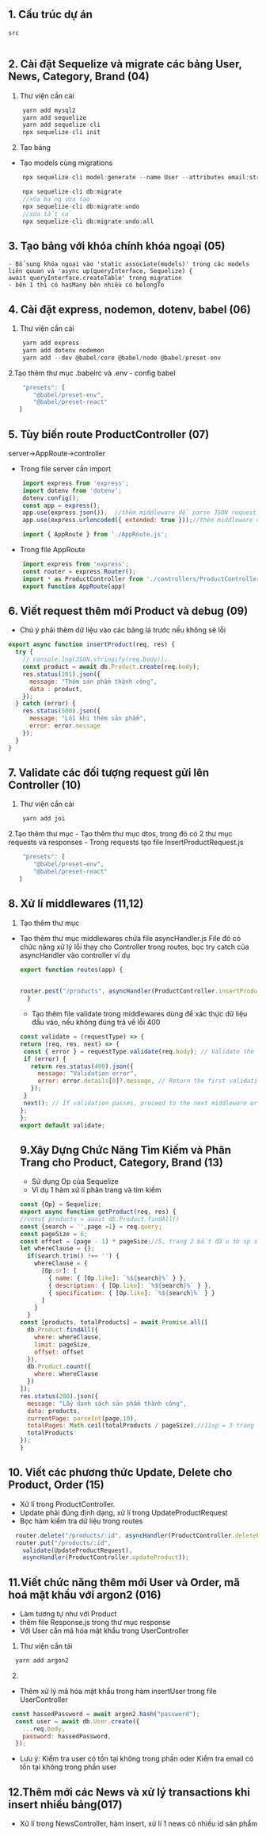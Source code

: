 ## 1. Cấu trúc dự án

```shell
src 


```

## 2. Cài đặt Sequelize và migrate các bảng User, News, Category, Brand (04)

1. Thư viện cần cài
``` javascript
    yarn add mysql2
    yarn add sequelize
    yarn add sequelize-cli
    npx sequelize-cli init

```
2. Tạo bảng
- Tạo models cùng migrations
```javascript
    npx sequelize-cli model:generate --name User --attributes email:string,password:string,name:string,role:integer,avatar:string,phone:integer,created_at:date,updated_at:date

    npx sequelize-cli db:migrate
    //xóa bảng vừa tạo
    npx sequelize-cli db:migrate:undo
    //xóa tất cả
    npx sequelize-cli db:migrate:undo:all 

```
## 3. Tạo bảng với khóa chính khóa ngoại (05)
    - Bổ sung khóa ngoại vào 'static associate(models)' trong các models liên quuan và 'async up(queryInterface, Sequelize) {
    await queryInterface.createTable' trong migration
    - bên 1 thì có hasMany bên nhiều có belongTo

## 4. Cài đặt express, nodemon, dotenv, babel (06)
1. Thư viện cần cài 
```javascript
    yarn add express
    yarn add dotenv nodemon
    yarn add --dev @babel/core @babel/node @babel/preset-env

```
2.Tạo thêm thư mục .babelrc và .env
     - config babel
 ```javascript
     "presets": [
        "@babel/preset-env",
        "@babel/preset-react"
    ]
```

## 5. Tùy biến route ProductController (07)
server->AppRoute->controller
- Trong file server cần import
```javascript
    import express from 'express';
    import dotenv from 'dotenv';
    dotenv.config();
    const app = express();
    app.use(express.json());  //thêm middleware để parse JSON request body
    app.use(express.urlencoded({ extended: true }));//thêm middleware để parse URL-encoded request body

    import { AppRoute } from './AppRoute.js'; 
```


- Trong file AppRoute 

```javascript
    import express from 'express';
    const router = express.Router();
    import * as ProductController from './controllers/ProductController.js';
    export function AppRoute(app)

```
## 6. Viết request thêm mới Product và debug (09)
- Chú ý phải thêm dữ liệu vào các bảng lá trước nếu không sẽ lỗi
```javascript
export async function insertProduct(req, res) {
  try {
    // console.log(JSON.stringify(req.body));
    const product = await db.Product.create(req.body);
    res.status(201).json({
      message: "Thêm sản phẩm thành công",
      data : product,
    });
  } catch (error) {
    res.status(500).json({ 
      message: "Lỗi khi thêm sản phẩm",
      error: error.message
    });
  }
}

```
## 7. Validate các đối tượng request gửi lên Controller (10)
1. Thư viện cần cài 
```javascript
    yarn add joi

```
2.Tạo thêm thư mục 
     - Tạo thêm thư mục dtos, trong đó có 2 thư mục requests và responses 
     - Trong requests tạo file InsertProductRequest.js
 ```javascript
     "presets": [
        "@babel/preset-env",
        "@babel/preset-react"
    ]
```
## 8. Xử lí middlewares (11,12)
1. Tạo thêm thư mục
- Tạo thêm thư mục middlewares chứa file asyncHandler.js
  File đó có chức năng xử lý lỗi thay cho Controller
  trong routes, bọc try catch của asyncHandler vào controller
  ví dụ
  ```javascript
  export function routes(app) {

 
  router.post("/products", asyncHandler(ProductController.insertProduct)); // Sửa dòng này
    }
  
  ```
  - Tạo thêm file validate trong middlewares
   dùng để xác thực dữ liệu đầu vào, nếu không đúng trả về lỗi 400
   ```javascript
   const validate = (requestType) => {
  return (req, res, next) => {
    const { error } = requestType.validate(req.body); // Validate the request body against the schema
    if (error) {
      return res.status(400).json({
        message: "Validation error",
        error: error.details[0]?.message, // Return the first validation error message
      });
    }
    next(); // If validation passes, proceed to the next middleware or route handler
  };
  };
  export default validate;
  ```
  ## 9.Xây Dựng Chức Năng Tìm Kiếm và Phân Trang cho Product, Category, Brand (13)
  - Sử dụng Op của Sequelize
  - Ví dụ 1 hàm xử lí phân trang và tìm kiếm 
  ```javascript
  const {Op} = Sequelize;
  export async function getProduct(req, res) {
  //const products = await db.Product.findAll()
  const {search = '',page =1} = req.query;
  const pageSize = 6;
  const offset = (page - 1) * pageSize;//5, trang 2 bắt đầu từ sp số 6
  let whereClause = {};
    if(search.trim() !== '') {
      whereClause = {
        [Op.or]: [
          { name: { [Op.like]: `%${search}%` } },
          { description: { [Op.like]: `%${search}%` } },
          { specification: { [Op.like]: `%${search}%` } }
        ]
      }
    }
  const [products, totalProducts] = await Promise.all([
    db.Product.findAll({
      where: whereClause,
      limit: pageSize,
      offset: offset
    }),
    db.Product.count({
      where: whereClause
    })
  ]);
  res.status(200).json({
    message: "Lấy danh sách sản phẩm thành công",
    data: products,
    currentPage: parseInt(page,10),
    totalPages: Math.ceil(totalProducts / pageSize),//11sp = 3 trang
    totalProducts
  });
  }
  ```

## 10. Viết các phương thức Update, Delete cho Product, Order (15)
- Xử lí trong ProductController.
-  Update phải đúng định dạng, xử lí trong UpdateProductRequest
-  Bọc hàm kiểm tra dữ liệu trong routes 
```javascript
  router.delete("/products/:id", asyncHandler(ProductController.deleteProduct));
  router.put("/products/:id", 
    validate(UpdateProductRequest),
    asyncHandler(ProductController.updateProduct));
```
## 11.Viết chức năng thêm mới User và Order, mã hoá mật khẩu với argon2 (016)
- Làm tương tự như với Product
- thêm file Response.js trong thư mục response 
- Với User cần mã hóa mật khẩu trong UserController
1. Thư viện cần tải
```javascript
  yarn add argon2
```
2.
- Thêm xử lý mã hóa mật khẩu trong hàm insertUser trong file UserController
```javascript
 const hassedPassword = await argon2.hash("password");
  const user = await db.User.create({
    ...req.body,
    password: hassedPassword,
  });

```
- Lưu ý: 
  Kiểm tra user có tồn tại không trong phần oder
  Kiểm tra email có tồn tại không trong phần user
## 12.Thêm mới các News và xử lý transactions khi insert nhiều bảng(017)
- Xử lí trong NewsController, hàm insert, xử lí 1 news có nhiều id sản phẩm